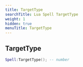 ```yaml
---
title: TargetType
searchTitle: Lua Spell TargetType
weight: 1
hidden: true
menuTitle: TargetType
---
```

## TargetType
```lua
Spell:TargetType(); -- number
```